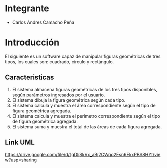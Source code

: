# Integrante

- Carlos Andres Camacho Peña

# Introducción

El siguiente es un software capaz de manipular figuras geométricas de tres tipos, los cuales son: cuadrado, circulo y rectángulo.

## Caracteristicas

1. El sistema almacena figuras geométricas de los tres tipos disponibles, según parámetros ingresados por el usuario.
2. El sistema dibuja la figura geométrica según cada tipo.
3. El sistema calcula y muestra el área correspondiente según el tipo de figura geométrica agregada.
4. El sistema calcula y muestra el perimetro correspondiente según el tipo de figura geométrica agregada.
5. El sistema suma y muestra el total de las áreas de cada figura agregada.

## Link UML

https://drive.google.com/file/d/1gDljSkVx_aBj2CWqo2Esn6EkxPBS8HYt/view?usp=sharing
